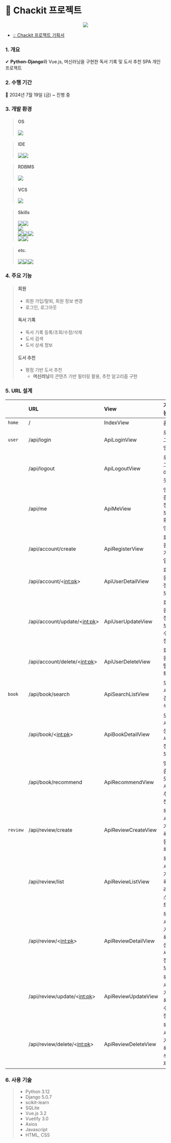 # 📝 Chackit 프로젝트
<p align="center">
  <img src="https://github.com/user-attachments/assets/d96471cb-15a0-4921-8b06-13131258447a">
</p>

- [💡 Chackit 프로젝트 기획서](https://ahram-jeong.notion.site/Chack-it-138ef17d41af4200b659c7520a56dc3d?pvs=4)</br>
### 1. 개요
✔ **Python-Django**와 Vue.js, 머신러닝을 구현한 독서 기록 및 도서 추천 SPA 개인 프로젝트
### 2. 수행 기간
📅 2024년 7월 19일 (금) ~ 진행 중
### 3. 개발 환경
> #### OS
> <img src="https://img.shields.io/badge/windows-0078D4?style=for-the-badge&logo=windows&logoColor=white">

> #### IDE
> <img src="https://img.shields.io/badge/PyCharm-000?style=for-the-badge&logo=pycharm&logoColor=white"><img src="https://img.shields.io/badge/WebStorm-24C8D8?style=for-the-badge&logo=WebStorm&logoColor=white">

> #### RDBMS
> <img src="https://img.shields.io/badge/SQLite-%2307405e?style=for-the-badge&logo=sqlite&logoColor=white">

> #### VCS
> <img src="https://img.shields.io/badge/github-181717?style=for-the-badge&logo=github&logoColor=white">

> #### Skills
> <img src="https://img.shields.io/badge/python-3670A0?style=for-the-badge&logo=Python&logoColor=ffdd54"><img src="https://img.shields.io/badge/django-092E20?style=for-the-badge&logo=django&logoColor=white"><br/><img src="https://img.shields.io/badge/scikit--learn-F7931E?style=for-the-badge&logo=scikit-learn&logoColor=white"><br/><img src="https://img.shields.io/badge/Vue.js-4FC08D?style=for-the-badge&logo=Vue.js&logoColor=white"><img src="https://img.shields.io/badge/Vuetify-1867C0?style=for-the-badge&logo=Vuetify&logoColor=white"><img src="https://img.shields.io/badge/javascript-F7DF1E?style=for-the-badge&logo=javascript&logoColor=white"><br/><img src="https://img.shields.io/badge/html5-E34F26?style=for-the-badge&logo=html5&logoColor=white"><img src="https://img.shields.io/badge/css-1572B6?style=for-the-badge&logo=css3&logoColor=white">

> #### etc.
> <img src="https://img.shields.io/badge/postman-FF6C37?style=for-the-badge&logo=postman&logoColor=white"><img src="https://img.shields.io/badge/Anaconda-%2344A833?style=for-the-badge&logo=anaconda&logoColor=white"><img src="https://img.shields.io/badge/jupyter-%23FA0F00?style=for-the-badge&logo=jupyter&logoColor=white">
### 4. 주요 기능
> #### 회원
>- 회원 가입/탈퇴, 회원 정보 변경
>- 로그인, 로그아웃
> #### 독서 기록
>- 독서 기록 등록/조회/수정/삭제
>- 도서 검색
>- 도서 상세 정보
> #### 도서 추천
>- 평점 기반 도서 추천
>    - **머신러닝**의 콘텐츠 기반 필터링 활용, 추천 알고리즘 구현
### 5. URL 설계
|  | URL | View | 기능 |
|---|:---|:---|:---|
| `home` | / | IndexView | 홈 |
| `user` | /api/login | ApiLoginView | 로그인 |
|  | /api/logout | ApiLogoutView | 로그아웃 |
|  | /api/me | ApiMeView | 인증 정보 확인 |
|  | /api/account/create | ApiRegisterView | 회원 가입 |
|  | /api/account/<<int:pk>> | ApiUserDetailView | 회원 정보 |
|  | /api/account/update/<<int:pk>> | ApiUserUpdateView | 회원 정보 수정 |
|  | /api/account/delete/<<int:pk>> | ApiUserDeleteView | 회원 탈퇴 |
| `book` | /api/book/search | ApiSearchListView | 도서 검색 |
|  | /api/book/<<int:pk>> | ApiBookDetailView | 도서 상세 정보 |
|  | /api/book/recommend | ApiRecommendView | 맞춤 도서 추천 |
| `review` | /api/review/create | ApiReviewCreateView | 독서 기록 등록 |
|  | /api/review/list | ApiReviewListView | 독서 기록 리스트 |
|  | /api/review/<<int:pk>> | ApiReviewDetailView | 독서 기록 상세 정보 |
|  | /api/review/update/<<int:pk>> | ApiReviewUpdateView | 독서 기록 수정 |
|  | /api/review/delete/<<int:pk>> | ApiReviewDeleteView | 독서 기록 삭제 |
### 6. 사용 기술
>- Python 3.12
>- Django 5.0.7
>- scikit-learn
>- SQLite
>- Vue.js 3.2
>- Vuetify 3.0
>- Axios
>- Javascript
>- HTML, CSS
